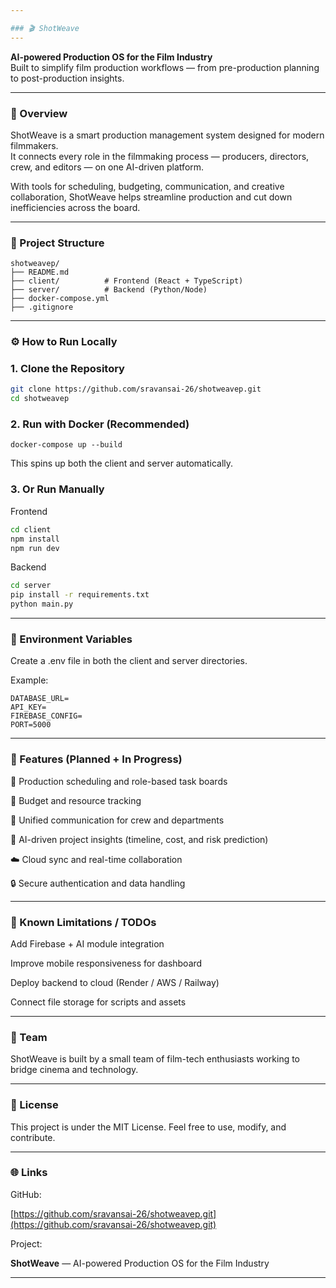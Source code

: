 ```yaml
---

### 🎬 ShotWeave
---
```


**AI-powered Production OS for the Film Industry**  
Built to simplify film production workflows — from pre-production planning to post-production insights.

---

### 🚀 Overview

ShotWeave is a smart production management system designed for modern filmmakers.  
It connects every role in the filmmaking process — producers, directors, crew, and editors — on one AI-driven platform.

With tools for scheduling, budgeting, communication, and creative collaboration, ShotWeave helps streamline production and cut down inefficiencies across the board.

---

### 🧩 Project Structure

```folder structure
shotweavep/
├── README.md
├── client/          # Frontend (React + TypeScript)
├── server/          # Backend (Python/Node)
├── docker-compose.yml
├── .gitignore

```
---

### ⚙️ How to Run Locally

### 1. Clone the Repository
```bash
git clone https://github.com/sravansai-26/shotweavep.git
cd shotweavep
```

### 2. Run with Docker (Recommended)

```
docker-compose up --build
```

This spins up both the client and server automatically.

### 3. Or Run Manually

Frontend
```bash
cd client
npm install
npm run dev
```

Backend
```bash
cd server
pip install -r requirements.txt
python main.py
```

---

### 🔐 Environment Variables

Create a .env file in both the client and server directories.

Example:
```
DATABASE_URL=
API_KEY=
FIREBASE_CONFIG=
PORT=5000
```

---

### 🧠 Features (Planned + In Progress)

🎥 Production scheduling and role-based task boards

🧾 Budget and resource tracking

💬 Unified communication for crew and departments

🤖 AI-driven project insights (timeline, cost, and risk prediction)

☁️ Cloud sync and real-time collaboration

🔒 Secure authentication and data handling



---

### 🧪 Known Limitations / TODOs

Add Firebase + AI module integration

Improve mobile responsiveness for dashboard

Deploy backend to cloud (Render / AWS / Railway)

Connect file storage for scripts and assets



---

### 👥 Team

ShotWeave is built by a small team of film-tech enthusiasts working to bridge cinema and technology.


---

### 📄 License

This project is under the MIT License.
Feel free to use, modify, and contribute.


---

### 🌐 Links

GitHub: 

[https://github.com/sravansai-26/shotweavep.git](https://github.com/sravansai-26/shotweavep.git)

Project:

**ShotWeave** — AI-powered Production OS for the Film Industry


---

